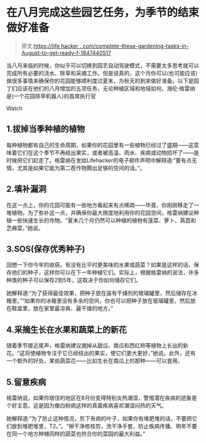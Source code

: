 # 在八月完成这些园艺任务，为季节的结束做好准备

> 原文:[https://life hacker . com/complete-these-gardening-tasks-in-August-to-get-ready-f-1847440517](https://lifehacker.com/complete-these-gardening-tasks-in-august-to-get-ready-f-1847440517)

当八月来临的时候，你似乎可以切换到园艺自动驾驶模式，不需要太多思考就可以完成所有必要的浇水、除草和采摘工作。但是说真的，这个月你可以(也可能应该)做很多事情来确保你的花园能够顺利度过夏末，为秋天的到来做好准备。以下是园丁们应该在他们的八月增加的五项任务，无论种植区域和地域如何，海伦·格雷纳是(一个花园除草机器人)的首席执行官

Watch

## 1.拔掉当季种植的植物

每种植物都有自己的生命周期，如果你的花园里有一些植物已经过了盛期——这意味着它们在这个季节不再结出果实，或者被高温、雨水、疾病或动物损坏了——是时候把它们赶走了。格雷纳在发给Lifehacker的电子邮件声明中解释道:“要有点无情，尤其是如果它能为第二茬作物腾出足够的空间的话。”。

## 2.填补漏洞

在这一点上，你的花园可能有一些地方看起来有点稀疏——毕竟，你刚刚移走了一堆植物。为了弥补这一点，并确保你最大限度地利用你的花园空间，格雷纳建议种植一些快速生长的作物。“夏末几个月仍然可以种植的植物有菠菜、萝卜、莴苣和芝麻菜，”她说。

## 3.SOS(保存优秀种子)

回想一下你今年的收获。有没有比平时更美味的水果或蔬菜？如果是这样的话，保存他们的种子，这样你可以在下一年种植它们。实际上，根据格雷纳的说法，许多种类的种子可以保存2到5年，这取决于你如何储存它们。

她解释道:“为了获得最佳效果，把种子放在装有干燥剂的玻璃罐里，然后储存在冰箱里。”“如果你的冰箱里没有多余的空间，你也可以把种子放在玻璃罐里，然后放在鞋盒里，放在家里最凉爽、最干燥的地方。”

## 4.采摘生长在水果和蔬菜上的新花

随着季节接近尾声，格雷纳建议摘掉从甜瓜、南瓜和西红柿等植物上长出的新花。“这将使植物专注于它已经结出的果实，使它们更大更好，”她说。此外，还有一个额外的好处，某些蔬菜花——比如生长在南瓜上的那种——可以食用。

## 5.留意疾病

格雷纳说，如果你居住的地区在8月份变得特别炎热潮湿，警惕潜在疾病的迹象是个好主意。这是因为像白粉病这样的真菌疾病喜欢潮湿闷热的天气。

她解释道:“为了防止这种情况，剪下有病的叶子，如果你有堆肥堆的话，不要把它们放到堆肥堆里，T2。”。“擦干净修枝剪，洗干净手套，防止疾病传播。明年不要在同一个地方种植同样的蔬菜也符合你的菜园的最大利益。”